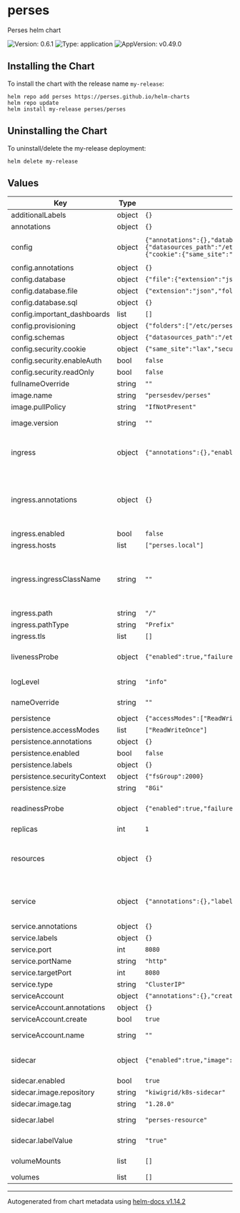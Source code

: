 <!-- Any change to the README file must be must be done on README.md.gotmpl file -->

# perses

Perses helm chart

![Version: 0.6.1](https://img.shields.io/badge/Version-0.6.1-informational?style=flat-square) ![Type: application](https://img.shields.io/badge/Type-application-informational?style=flat-square) ![AppVersion: v0.49.0](https://img.shields.io/badge/AppVersion-v0.49.0-informational?style=flat-square)

## Installing the Chart

To install the chart with the release name `my-release`:

```
helm repo add perses https://perses.github.io/helm-charts
helm repo update
helm install my-release perses/perses
```

## Uninstalling the Chart

To uninstall/delete the my-release deployment:

```
helm delete my-release
```

## Values

| Key                         | Type   | Default                                                                                                                                                                                                                                                                                                                                                                                                                                                                                                                             | Description                                                                                                                                                                                                                                                                                                     |
|-----------------------------|--------|-------------------------------------------------------------------------------------------------------------------------------------------------------------------------------------------------------------------------------------------------------------------------------------------------------------------------------------------------------------------------------------------------------------------------------------------------------------------------------------------------------------------------------------|-----------------------------------------------------------------------------------------------------------------------------------------------------------------------------------------------------------------------------------------------------------------------------------------------------------------|
| additionalLabels            | object | `{}`                                                                                                                                                                                                                                                                                                                                                                                                                                                                                                                                |                                                                                                                                                                                                                                                                                                                 |
| annotations                 | object | `{}`                                                                                                                                                                                                                                                                                                                                                                                                                                                                                                                                | Statefulset Annotations                                                                                                                                                                                                                                                                                         |
| config                      | object | `{"annotations":{},"database":{"file":{"extension":"json","folder":"/perses"},"sql":{}},"important_dashboards":[],"provisioning":{"folders":["/etc/perses/provisioning"],"interval":"10s"},"schemas":{"datasources_path":"/etc/perses/cue/schemas/datasources","interval":"5m","panels_path":"/etc/perses/cue/schemas/panels","queries_path":"/etc/perses/cue/schemas/queries","variables_path":"/etc/perses/cue/schemas/variables"},"security":{"cookie":{"same_site":"lax","secure":false},"enableAuth":false,"readOnly":false}}` | Perses configuration file ref: https://github.com/perses/perses/blob/main/docs/user-guides/configuration.md                                                                                                                                                                                                     |
| config.annotations          | object | `{}`                                                                                                                                                                                                                                                                                                                                                                                                                                                                                                                                | Annotations for config                                                                                                                                                                                                                                                                                          |
| config.database             | object | `{"file":{"extension":"json","folder":"/perses"},"sql":{}}`                                                                                                                                                                                                                                                                                                                                                                                                                                                                         | Database config based on data base type                                                                                                                                                                                                                                                                         |
| config.database.file        | object | `{"extension":"json","folder":"/perses"}`                                                                                                                                                                                                                                                                                                                                                                                                                                                                                           | file system configs                                                                                                                                                                                                                                                                                             |
| config.database.sql         | object | `{}`                                                                                                                                                                                                                                                                                                                                                                                                                                                                                                                                | SQL Config                                                                                                                                                                                                                                                                                                      |
| config.important_dashboards | list   | `[]`                                                                                                                                                                                                                                                                                                                                                                                                                                                                                                                                | Important dashboards list                                                                                                                                                                                                                                                                                       |
| config.provisioning         | object | `{"folders":["/etc/perses/provisioning"],"interval":"10s"}`                                                                                                                                                                                                                                                                                                                                                                                                                                                                         | provisioning config                                                                                                                                                                                                                                                                                             |
| config.schemas              | object | `{"datasources_path":"/etc/perses/cue/schemas/datasources","interval":"5m","panels_path":"/etc/perses/cue/schemas/panels","queries_path":"/etc/perses/cue/schemas/queries","variables_path":"/etc/perses/cue/schemas/variables"}`                                                                                                                                                                                                                                                                                                   | Schemas paths                                                                                                                                                                                                                                                                                                   |
| config.security.cookie      | object | `{"same_site":"lax","secure":false}`                                                                                                                                                                                                                                                                                                                                                                                                                                                                                                | cookie config                                                                                                                                                                                                                                                                                                   |
| config.security.enableAuth  | bool   | `false`                                                                                                                                                                                                                                                                                                                                                                                                                                                                                                                             | Enable Authentication                                                                                                                                                                                                                                                                                           |
| config.security.readOnly    | bool   | `false`                                                                                                                                                                                                                                                                                                                                                                                                                                                                                                                             | Configure Perses instance as readonly                                                                                                                                                                                                                                                                           |
| fullnameOverride            | string | `""`                                                                                                                                                                                                                                                                                                                                                                                                                                                                                                                                | Override fully qualified app name                                                                                                                                                                                                                                                                               |
| image.name                  | string | `"persesdev/perses"`                                                                                                                                                                                                                                                                                                                                                                                                                                                                                                                | Perses image repository and name                                                                                                                                                                                                                                                                                |
| image.pullPolicy            | string | `"IfNotPresent"`                                                                                                                                                                                                                                                                                                                                                                                                                                                                                                                    | Default image pull policy                                                                                                                                                                                                                                                                                       |
| image.version               | string | `""`                                                                                                                                                                                                                                                                                                                                                                                                                                                                                                                                | Overrides the image tag whose default is the chart appVersion.                                                                                                                                                                                                                                                  |
| ingress                     | object | `{"annotations":{},"enabled":false,"hosts":["perses.local"],"ingressClassName":"","path":"/","pathType":"Prefix","tls":[]}`                                                                                                                                                                                                                                                                                                                                                                                                         | Configure the ingress resource that allows you to access Thanos Query Frontend ref: https://kubernetes.io/docs/concepts/services-networking/ingress/                                                                                                                                                            |
| ingress.annotations         | object | `{}`                                                                                                                                                                                                                                                                                                                                                                                                                                                                                                                                | Additional annotations for the Ingress resource. To enable certificate autogeneration, place here your cert-manager annotations. For a full list of possible ingress annotations, please see ref: https://github.com/kubernetes/ingress-nginx/blob/master/docs/user-guide/nginx-configuration/annotations.md    |
| ingress.enabled             | bool   | `false`                                                                                                                                                                                                                                                                                                                                                                                                                                                                                                                             | Enable ingress controller resource                                                                                                                                                                                                                                                                              |
| ingress.hosts               | list   | `["perses.local"]`                                                                                                                                                                                                                                                                                                                                                                                                                                                                                                                  | Default host for the ingress resource                                                                                                                                                                                                                                                                           |
| ingress.ingressClassName    | string | `""`                                                                                                                                                                                                                                                                                                                                                                                                                                                                                                                                | IngressClass that will be be used to implement the Ingress (Kubernetes 1.18+) This is supported in Kubernetes 1.18+ and required if you have more than one IngressClass marked as the default for your cluster . ref: https://kubernetes.io/blog/2020/04/02/improvements-to-the-ingress-api-in-kubernetes-1.18/ |
| ingress.path                | string | `"/"`                                                                                                                                                                                                                                                                                                                                                                                                                                                                                                                               | Ingress path                                                                                                                                                                                                                                                                                                    |
| ingress.pathType            | string | `"Prefix"`                                                                                                                                                                                                                                                                                                                                                                                                                                                                                                                          | Ingress path type                                                                                                                                                                                                                                                                                               |
| ingress.tls                 | list   | `[]`                                                                                                                                                                                                                                                                                                                                                                                                                                                                                                                                | Ingress TLS configuration                                                                                                                                                                                                                                                                                       |
| livenessProbe               | object | `{"enabled":true,"failureThreshold":5,"initialDelaySeconds":10,"periodSeconds":60,"successThreshold":1,"timeoutSeconds":5}`                                                                                                                                                                                                                                                                                                                                                                                                         | Liveness probe configuration Ref: https://kubernetes.io/docs/tasks/configure-pod-container/configure-liveness-readiness-startup-probes/                                                                                                                                                                         |
| logLevel                    | string | `"info"`                                                                                                                                                                                                                                                                                                                                                                                                                                                                                                                            | Log level for Perses be configured in available options "panic", "error", "warning", "info", "debug", "trace"                                                                                                                                                                                                   |
| nameOverride                | string | `""`                                                                                                                                                                                                                                                                                                                                                                                                                                                                                                                                | Override name of the chart used in Kubernetes object names.                                                                                                                                                                                                                                                     |
| persistence                 | object | `{"accessModes":["ReadWriteOnce"],"annotations":{},"enabled":false,"labels":{},"securityContext":{"fsGroup":2000},"size":"8Gi"}`                                                                                                                                                                                                                                                                                                                                                                                                    | Persistence parameters                                                                                                                                                                                                                                                                                          |
| persistence.accessModes     | list   | `["ReadWriteOnce"]`                                                                                                                                                                                                                                                                                                                                                                                                                                                                                                                 | PVC Access Modes for data volume                                                                                                                                                                                                                                                                                |
| persistence.annotations     | object | `{}`                                                                                                                                                                                                                                                                                                                                                                                                                                                                                                                                | Annotations for the PVC                                                                                                                                                                                                                                                                                         |
| persistence.enabled         | bool   | `false`                                                                                                                                                                                                                                                                                                                                                                                                                                                                                                                             | If disabled, it will use a emptydir volume                                                                                                                                                                                                                                                                      |
| persistence.labels          | object | `{}`                                                                                                                                                                                                                                                                                                                                                                                                                                                                                                                                | Labels for the PVC                                                                                                                                                                                                                                                                                              |
| persistence.securityContext | object | `{"fsGroup":2000}`                                                                                                                                                                                                                                                                                                                                                                                                                                                                                                                  | Security context for the PVC when persistence is enabled                                                                                                                                                                                                                                                        |
| persistence.size            | string | `"8Gi"`                                                                                                                                                                                                                                                                                                                                                                                                                                                                                                                             | PVC Storage Request for data volume                                                                                                                                                                                                                                                                             |
| readinessProbe              | object | `{"enabled":true,"failureThreshold":5,"initialDelaySeconds":5,"periodSeconds":10,"successThreshold":1,"timeoutSeconds":5}`                                                                                                                                                                                                                                                                                                                                                                                                          | Readiness probe configuration Ref: https://kubernetes.io/docs/tasks/configure-pod-container/configure-liveness-readiness-startup-probes/                                                                                                                                                                        |
| replicas                    | int    | `1`                                                                                                                                                                                                                                                                                                                                                                                                                                                                                                                                 | Number of pod replicas.                                                                                                                                                                                                                                                                                         |
| resources                   | object | `{}`                                                                                                                                                                                                                                                                                                                                                                                                                                                                                                                                | Resource limits & requests. Update according to your own use case as these values might be too low for a typical deployment. ref: https://kubernetes.io/docs/concepts/configuration/manage-resources-containers/                                                                                                |
| service                     | object | `{"annotations":{},"labels":{},"port":8080,"portName":"http","targetPort":8080,"type":"ClusterIP"}`                                                                                                                                                                                                                                                                                                                                                                                                                                 | Expose the Perses service to be accessed from outside the cluster (LoadBalancer service). or access it from within the cluster (ClusterIP service). Set the service type and the port to serve it.                                                                                                              |
| service.annotations         | object | `{}`                                                                                                                                                                                                                                                                                                                                                                                                                                                                                                                                | Annotations to add to the service                                                                                                                                                                                                                                                                               |
| service.labels              | object | `{}`                                                                                                                                                                                                                                                                                                                                                                                                                                                                                                                                | Labeles to add to the service                                                                                                                                                                                                                                                                                   |
| service.port                | int    | `8080`                                                                                                                                                                                                                                                                                                                                                                                                                                                                                                                              | Service Port                                                                                                                                                                                                                                                                                                    |
| service.portName            | string | `"http"`                                                                                                                                                                                                                                                                                                                                                                                                                                                                                                                            | Service Port Name                                                                                                                                                                                                                                                                                               |
| service.targetPort          | int    | `8080`                                                                                                                                                                                                                                                                                                                                                                                                                                                                                                                              | Perses running port                                                                                                                                                                                                                                                                                             |
| service.type                | string | `"ClusterIP"`                                                                                                                                                                                                                                                                                                                                                                                                                                                                                                                       | Service Type                                                                                                                                                                                                                                                                                                    |
| serviceAccount              | object | `{"annotations":{},"create":true,"name":""}`                                                                                                                                                                                                                                                                                                                                                                                                                                                                                        | Service account for Perses to use.                                                                                                                                                                                                                                                                              |
| serviceAccount.annotations  | object | `{}`                                                                                                                                                                                                                                                                                                                                                                                                                                                                                                                                | Annotations to add to the service account                                                                                                                                                                                                                                                                       |
| serviceAccount.create       | bool   | `true`                                                                                                                                                                                                                                                                                                                                                                                                                                                                                                                              | Specifies whether a service account should be created                                                                                                                                                                                                                                                           |
| serviceAccount.name         | string | `""`                                                                                                                                                                                                                                                                                                                                                                                                                                                                                                                                | The name of the service account to use. If not set and create is true, a name is generated using the fullname template                                                                                                                                                                                          |
| sidecar                     | object | `{"enabled":true,"image":{"repository":"kiwigrid/k8s-sidecar","tag":"1.28.0"},"label":"perses-resource","labelValue":"true"}`                                                                                                                                                                                                                                                                                                                                                                                                       | Sidecar configuration that watches for ConfigMaps with the specified label/labelValue and loads them into Perses provisioning                                                                                                                                                                                   |
| sidecar.enabled             | bool   | `true`                                                                                                                                                                                                                                                                                                                                                                                                                                                                                                                              | Enable the sidecar container for ConfigMap provisioning                                                                                                                                                                                                                                                         |
| sidecar.image.repository    | string | `"kiwigrid/k8s-sidecar"`                                                                                                                                                                                                                                                                                                                                                                                                                                                                                                            | Container image repository for the sidecar                                                                                                                                                                                                                                                                      |
| sidecar.image.tag           | string | `"1.28.0"`                                                                                                                                                                                                                                                                                                                                                                                                                                                                                                                          | Container image tag for the sidecar                                                                                                                                                                                                                                                                             |
| sidecar.label               | string | `"perses-resource"`                                                                                                                                                                                                                                                                                                                                                                                                                                                                                                                 | Label key to watch for ConfigMaps containing Perses resources                                                                                                                                                                                                                                                   |
| sidecar.labelValue          | string | `"true"`                                                                                                                                                                                                                                                                                                                                                                                                                                                                                                                            | Label value to watch for ConfigMaps containing Perses resources                                                                                                                                                                                                                                                 |
| volumeMounts                | list   | `[]`                                                                                                                                                                                                                                                                                                                                                                                                                                                                                                                                | Additional VolumeMounts on the output StatefulSet definition.                                                                                                                                                                                                                                                   |
| volumes                     | list   | `[]`                                                                                                                                                                                                                                                                                                                                                                                                                                                                                                                                | Additional volumes on the output StatefulSet definition.                                                                                                                                                                                                                                                        |

---

Autogenerated from chart metadata using [helm-docs v1.14.2](https://github.com/norwoodj/helm-docs/releases/v1.14.2)
